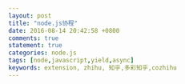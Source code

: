 ```yaml
---
layout: post
title: "node.js协程"
date: 2016-08-14 20:42:58 +0800
comments: true
statement: true
categories: node.js
tags: [node,javascript,yield,async]
keywords: extension, zhihu, 知乎,多彩知乎,cozhihu
---
```

